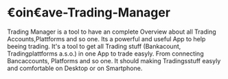# €oin€ave-Trading-Manager
Trading Manager is a tool to have an complete Overview about all Trading Accounts,Plattforms and so one.
Its a powerful and useful App to help beeing trading.
It's a tool to get all Trading stuff (Bankacount, Tradingplattforms a.s.o.) in one App to trade easyly.
From connecting Bancaccounts, Platforms and so one. It should making Tradingsstuff easyly and comfortable on Desktop or on Smartphone.

